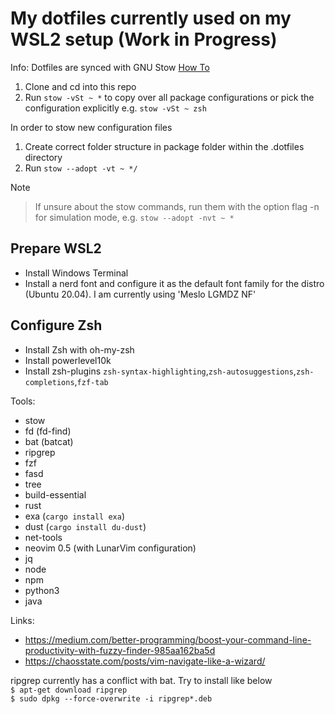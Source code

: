 # My dotfiles currently used on my WSL2 setup (Work in Progress)

Info: Dotfiles are synced with GNU Stow [How To](https://www.youtube.com/watch?v=CFzEuBGPPPg&t=2053s&ab_channel=DevInsideYou)
1. Clone and cd into this repo
2. Run `stow -vSt ~ *` to copy over all package configurations or pick the configuration explicitly e.g. `stow -vSt ~ zsh`

In order to stow new configuration files 
1. Create correct folder structure in package folder within the .dotfiles directory
2. Run `stow --adopt -vt ~ */`

Note
> If unsure about the stow commands, run them with the option flag -n for simulation mode, e.g. `stow --adopt -nvt ~ *`

## Prepare WSL2

- Install Windows Terminal
- Install a nerd font and configure it as the default font family for the distro (Ubuntu 20.04). I am currently using 'Meslo LGMDZ NF'

## Configure Zsh

- Install Zsh with oh-my-zsh
- Install powerlevel10k
- Install zsh-plugins `zsh-syntax-highlighting`,`zsh-autosuggestions`,`zsh-completions`,`fzf-tab`

Tools:

- stow
- fd (fd-find)
- bat (batcat)
- ripgrep
- fzf
- fasd
- tree
- build-essential
- rust
- exa (`cargo install exa`)
- dust (`cargo install du-dust`)
- net-tools
- neovim 0.5 (with LunarVim configuration)
- jq
- node
- npm
- python3
- java 

Links:

- https://medium.com/better-programming/boost-your-command-line-productivity-with-fuzzy-finder-985aa162ba5d
- https://chaosstate.com/posts/vim-navigate-like-a-wizard/

ripgrep currently has a conflict with bat. Try to install like below<br>
`$ apt-get download ripgrep`<br>
`$ sudo dpkg --force-overwrite -i ripgrep*.deb`<br>
